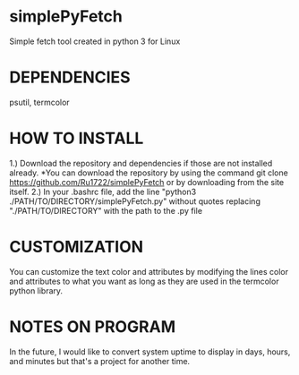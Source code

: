 # simplePyFetch
Simple fetch tool created in python 3 for Linux

# DEPENDENCIES
psutil, termcolor

# HOW TO INSTALL
1.) Download the repository and dependencies if those are not installed already.
  *You can download the repository by using the command git clone https://github.com/Ru1722/simplePyFetch or by downloading from the site itself.
2.) In your .bashrc file, add the line "python3 ./PATH/TO/DIRECTORY/simplePyFetch.py" without quotes replacing "./PATH/TO/DIRECTORY" with the path to the .py file

# CUSTOMIZATION
You can customize the text color and attributes by modifying the lines color and attributes to what you want as long as they are used in the termcolor python library.

# NOTES ON PROGRAM
In the future, I would like to convert system uptime to display in days, hours, and minutes but that's a project for another time. 

